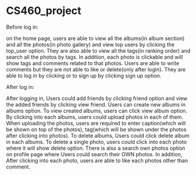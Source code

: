 # CS460_project
Before log in:

on the home page, users are able to view all the albums(in album section) and all the photos(in photo gallery) and view top users by clicking the top_user option. They are also able to view all the tags(in ranking order) and search all the photos by tags. In addition, each photo is clickable and will show tags and comments related to that photos. Users are able to write comments but they are not able to like or delete(only after login). They are able to log in by clicking or to sign up by clicking sign up option. 

After log in:

After logging in, Users could add friends by clicking friend option and view the added friends by clicking view friend. Users can create new albums in albums option. To view created albums, users can click view album option.
By clicking into each albums, users could upload photos in each of them. When uploading the photos, users are required to enter caption(which will be shown on top of the photos), tag(which will be shown under the photos after clicking into photos).  To delete albums, Users could click delete album in each albums. To delete a single photo, users could click into each photo where it will show delete option. There is also a search own photos option on profile page where Users could search their OWN photos. In addition, After clicking into each photo, users are able to like each photos other than comment.
